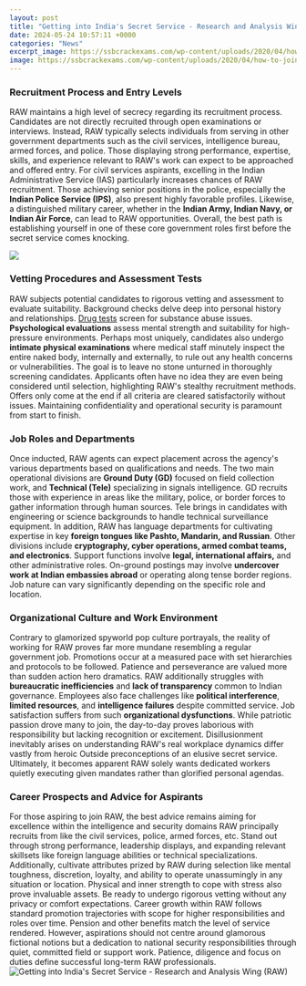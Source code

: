 ```yaml
---
layout: post
title: "Getting into India's Secret Service - Research and Analysis Wing (RAW)"
date: 2024-05-24 10:57:11 +0000
categories: "News"
excerpt_image: https://ssbcrackexams.com/wp-content/uploads/2020/04/how-to-join-raw-india-1.jpg
image: https://ssbcrackexams.com/wp-content/uploads/2020/04/how-to-join-raw-india-1.jpg
---
```


### Recruitment Process and Entry Levels  
RAW maintains a high level of secrecy regarding its recruitment process. Candidates are not directly recruited through open examinations or interviews. Instead, RAW typically selects individuals from serving in other government departments such as the civil services, intelligence bureau, armed forces, and police. Those displaying strong performance, expertise, skills, and experience relevant to RAW's work can expect to be approached and offered entry. 
For civil services aspirants, excelling in the Indian Administrative Service (IAS) particularly increases chances of RAW recruitment. Those achieving senior positions in the police, especially the **Indian Police Service (IPS)**, also present highly favorable profiles. Likewise, a distinguished military career, whether in the **Indian Army, Indian Navy, or Indian Air Force**, can lead to RAW opportunities. Overall, the best path is establishing yourself in one of these core government roles first before the secret service comes knocking.

![](https://i.ytimg.com/vi/SOKinDqA_nM/maxresdefault.jpg)
### Vetting Procedures and Assessment Tests
RAW subjects potential candidates to rigorous vetting and assessment to evaluate suitability. Background checks delve deep into personal history and relationships. [Drug tests](https://store.fi.io.vn/xmas-decoration-ugly-santa-saint-bernard-dog-merry-christmas-2) screen for substance abuse issues. **Psychological evaluations** assess mental strength and suitability for high-pressure environments. Perhaps most uniquely, candidates also undergo **intimate physical examinations** where medical staff minutely inspect the entire naked body, internally and externally, to rule out any health concerns or vulnerabilities. 
The goal is to leave no stone unturned in thoroughly screening candidates. Applicants often have no idea they are even being considered until selection, highlighting RAW's stealthy recruitment methods. Offers only come at the end if all criteria are cleared satisfactorily without issues. Maintaining confidentiality and operational security is paramount from start to finish.
### Job Roles and Departments
Once inducted, RAW agents can expect placement across the agency's various departments based on qualifications and needs. The two main operational divisions are **Ground Duty (GD)** focused on field collection work, and **Technical (Tele)** specializing in signals intelligence. GD recruits those with experience in areas like the military, police, or border forces to gather information through human sources. Tele brings in candidates with engineering or science backgrounds to handle technical surveillance equipment.
In addition, RAW has language departments for cultivating expertise in key **foreign tongues like Pashto, Mandarin, and Russian**. Other divisions include **cryptography, cyber operations, armed combat teams, and electronics**. Support functions involve **legal, international affairs,** and other administrative roles. On-ground postings may involve **undercover work at Indian embassies abroad** or operating along tense border regions. Job nature can vary significantly depending on the specific role and location.
### Organizational Culture and Work Environment  
Contrary to glamorized spyworld pop culture portrayals, the reality of working for RAW proves far more mundane resembling a regular government job. Promotions occur at a measured pace with set hierarchies and protocols to be followed. Patience and perseverance are valued more than sudden action hero dramatics. 
RAW additionally struggles with **bureaucratic inefficiencies** and **lack of transparency** common to Indian governance. Employees also face challenges like **political interference**, **limited resources**, and **intelligence failures** despite committed service. Job satisfaction suffers from such **organizational dysfunctions**.
While patriotic passion drove many to join, the day-to-day proves laborious with responsibility but lacking recognition or excitement. Disillusionment inevitably arises on understanding RAW's real workplace dynamics differ vastly from heroic Outside preconceptions of an elusive secret service. Ultimately, it becomes apparent RAW solely wants dedicated workers quietly executing given mandates rather than glorified personal agendas.
### Career Prospects and Advice for Aspirants  
For those aspiring to join RAW, the best advice remains aiming for excellence within the intelligence and security domains RAW principally recruits from like the civil services, police, armed forces, etc. Stand out through strong performance, leadership displays, and expanding relevant skillsets like foreign language abilities or technical specializations. 
Additionally, cultivate attributes prized by RAW during selection like mental toughness, discretion, loyalty, and ability to operate unassumingly in any situation or location. Physical and inner strength to cope with stress also prove invaluable assets. Be ready to undergo rigorous vetting without any privacy or comfort expectations. 
Career growth within RAW follows standard promotion trajectories with scope for higher responsibilities and roles over time. Pension and other benefits match the level of service rendered. However, aspirations should not centre around glamorous fictional notions but a dedication to national security responsibilities through quiet, committed field or support work. Patience, diligence and focus on duties define successful long-term RAW professionals.
![Getting into India's Secret Service - Research and Analysis Wing (RAW)](https://ssbcrackexams.com/wp-content/uploads/2020/04/how-to-join-raw-india-1.jpg)
